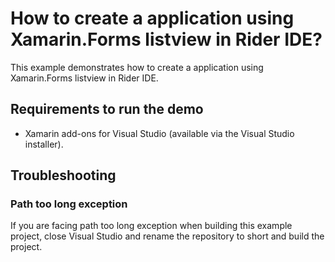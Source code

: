 # How to create a application using Xamarin.Forms listview in Rider IDE?

This example demonstrates how to create a application using Xamarin.Forms listview in Rider IDE.

## Requirements to run the demo

* Xamarin add-ons for Visual Studio (available via the Visual Studio installer).

## Troubleshooting

### Path too long exception

If you are facing path too long exception when building this example project, close Visual Studio and rename the repository to short and build the project.
